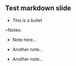 ## Test markdown slide

*   This is a bullet

~Notes:

*   Note here...

*   Another note...

*   Another note...
